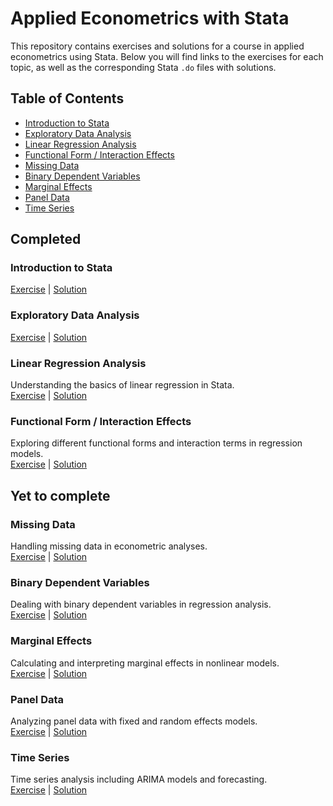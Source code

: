 # Applied Econometrics with Stata

This repository contains exercises and solutions for a course in applied econometrics using Stata. Below you will find links to the exercises for each topic, as well as the corresponding Stata `.do` files with solutions.

## Table of Contents

- [Introduction to Stata](T1_Intro_to_Stata)
- [Exploratory Data Analysis](#exploratory-data-analysis)
- [Linear Regression Analysis](#linear-regression-analysis)
- [Functional Form / Interaction Effects](#functional-form--interaction-effects)
- [Missing Data](#missing-data)
- [Binary Dependent Variables](#binary-dependent-variables)
- [Marginal Effects](#marginal-effects)
- [Panel Data](#panel-data)
- [Time Series](#time-series)

## Completed 
### Introduction to Stata
[Exercise](T1_Intro_to_Stata/Topic1_Exercise.pdf) | [Solution](T1_Intro_to_Stata/Topic1_Solution.do)

### Exploratory Data Analysis

[Exercise](T2_Exploratory_data_analysis/Topic2_Exercise.pdf) | [Solution](T2_Exploratory_data_analysis/Topic2_Solution.do)

### Linear Regression Analysis
Understanding the basics of linear regression in Stata.  
[Exercise](T3_Linear_Regression_Analysis/Topic3_Exercise.pdf) | [Solution](T3_Linear_Regression_Analysis/Topic3_Solution.do)

### Functional Form / Interaction Effects
Exploring different functional forms and interaction terms in regression models.  
[Exercise](T4_Functional_Form_Interaction_Effects/Topic4_Exercise.pdf) | [Solution](T4_Functional_Form_Interaction_Effects/Topic4_Solution.do)

## Yet to complete
### Missing Data
Handling missing data in econometric analyses.  
[Exercise](T5_Missing_Data/Topic5_Exercise.pdf) | [Solution](T5_Missing_Data/Topic5_Solution.do)

### Binary Dependent Variables
Dealing with binary dependent variables in regression analysis.  
[Exercise](T6_Binary_Dependent_Variables/Topic6_Exercise.pdf) | [Solution](T6_Binary_Dependent_Variables/Topic6_Solution.do)

### Marginal Effects
Calculating and interpreting marginal effects in nonlinear models.  
[Exercise](T7_Marginal_Effects/Topic7_Exercise.pdf) | [Solution](T7_Marginal_Effects/Topic7_Solution.do)

### Panel Data
Analyzing panel data with fixed and random effects models.  
[Exercise](T8_Panel_Data/Topic8_Exercise.pdf) | [Solution](T8_Panel_Data/Topic8_Solution.do)

### Time Series
Time series analysis including ARIMA models and forecasting.  
[Exercise](T9_Time_Series/Topic9_Exercise.pdf) | [Solution](T9_Time_Series/Topic9_Solution.do)
